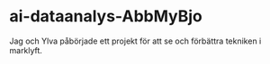 # ai-dataanalys-AbbMyBjo
Jag och Ylva påbörjade ett projekt för att se och förbättra tekniken i marklyft.
